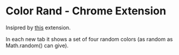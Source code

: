 # Color Rand - Chrome Extension

Insipred by [this](https://chrome.google.com/webstore/detail/color-tab/hchlgfaicmddilenlflajnmomalehbom) extension.

In each new tab it shows a set of four random colors (as random as Math.random() can give).